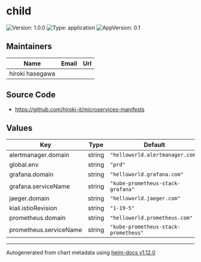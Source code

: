 # child

![Version: 1.0.0](https://img.shields.io/badge/Version-1.0.0-informational?style=flat-square) ![Type: application](https://img.shields.io/badge/Type-application-informational?style=flat-square) ![AppVersion: 0.1](https://img.shields.io/badge/AppVersion-0.1-informational?style=flat-square)

## Maintainers

| Name | Email | Url |
| ---- | ------ | --- |
| hiroki hasegawa |  |  |

## Source Code

* <https://github.com/hiroki-it/microservices-manifests>

## Values

| Key | Type | Default | Description |
|-----|------|---------|-------------|
| alertmanager.domain | string | `"helloworld.alertmanager.com"` |  |
| global.env | string | `"prd"` |  |
| grafana.domain | string | `"helloworld.grafana.com"` |  |
| grafana.serviceName | string | `"kube-prometheus-stack-grafana"` |  |
| jaeger.domain | string | `"helloworld.jaeger.com"` |  |
| kiali.istioRevision | string | `"1-19-5"` |  |
| prometheus.domain | string | `"helloworld.prometheus.com"` |  |
| prometheus.serviceName | string | `"kube-prometheus-stack-prometheus"` |  |

----------------------------------------------
Autogenerated from chart metadata using [helm-docs v1.12.0](https://github.com/norwoodj/helm-docs/releases/v1.12.0)
